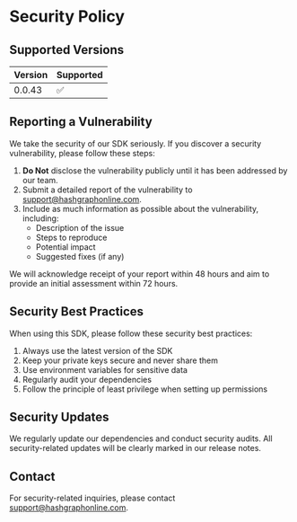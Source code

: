 # Security Policy

## Supported Versions

| Version | Supported          |
| ------- | ------------------ |
| 0.0.43  | :white_check_mark: |

## Reporting a Vulnerability

We take the security of our SDK seriously. If you discover a security vulnerability, please follow these steps:

1. **Do Not** disclose the vulnerability publicly until it has been addressed by our team.
2. Submit a detailed report of the vulnerability to support@hashgraphonline.com.
3. Include as much information as possible about the vulnerability, including:
   - Description of the issue
   - Steps to reproduce
   - Potential impact
   - Suggested fixes (if any)

We will acknowledge receipt of your report within 48 hours and aim to provide an initial assessment within 72 hours.

## Security Best Practices

When using this SDK, please follow these security best practices:

1. Always use the latest version of the SDK
2. Keep your private keys secure and never share them
3. Use environment variables for sensitive data
4. Regularly audit your dependencies
5. Follow the principle of least privilege when setting up permissions

## Security Updates

We regularly update our dependencies and conduct security audits. All security-related updates will be clearly marked in our release notes.

## Contact

For security-related inquiries, please contact support@hashgraphonline.com.
